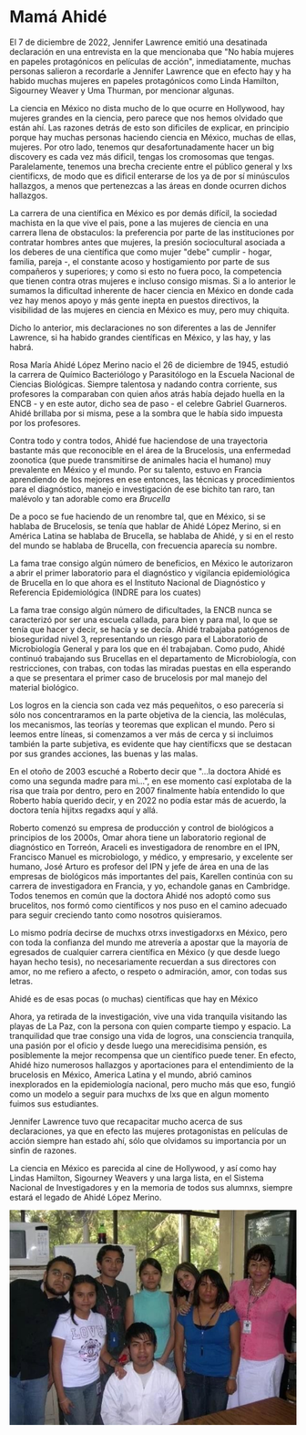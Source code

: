 # Mamá Ahidé

El 7 de diciembre de 2022, Jennifer Lawrence emitió una desatinada declaración en una entrevista en la que mencionaba que "No había mujeres en papeles protagónicos en películas de acción", inmediatamente, muchas personas salieron a recordarle a Jennifer Lawrence que en efecto hay y ha habido muchas mujeres en papeles protagónicos como Linda Hamilton, Sigourney Weaver y Uma Thurman, por mencionar algunas.

La ciencia en México no dista mucho de lo que ocurre en Hollywood, hay mujeres grandes en la ciencia, pero parece que nos hemos olvidado que están ahí. Las razones detrás de esto son dificiles de explicar, en principio porque hay muchas personas haciendo ciencia en México, muchas de ellas, mujeres. Por otro lado, tenemos qur desafortunadamente hacer un big discovery es cada vez más dificil, tengas los cromosomas que tengas. Paralelamente, tenemos una brecha creciente entre el público general y lxs cientificxs, de modo que es dificil enterarse de los ya de por sí minúsculos hallazgos, a menos que pertenezcas a las áreas en donde ocurren dichos hallazgos.

La carrera de una científica en México es por demás difícil, la sociedad machista en la que vive el pais, pone a las mujeres de ciencia en una carrera llena de obstaculos: la preferencia por parte de las instituciones por contratar hombres antes que mujeres, la presión sociocultural asociada a los deberes de una científica que como mujer "debe" cumplir - hogar, familia, pareja -, el constante acoso y hostigamiento por parte de sus compañeros y superiores; y como si esto no fuera poco, la competencia que tienen contra otras mujeres e incluso consigo mismas. Si a lo anterior le sumamos la dificultad inherente de hacer ciencia en México en donde cada vez hay menos apoyo y más gente inepta en puestos directivos, la visibilidad de las mujeres en ciencia en México es muy, pero muy chiquita.

Dicho lo anterior, mis declaraciones no son diferentes a las de Jennifer Lawrence, si ha habido grandes científicas en México, y las hay, y las habrá.

Rosa María Ahidé López Merino nacio el 26 de diciembre de 1945, estudió la carrera de Químico Bacteriólogo y Parasitólogo en la Escuela Nacional de Ciencias Biológicas. Siempre talentosa y nadando contra corriente, sus profesores la comparaban con quien años atrás había dejado huella en la ENCB - y en este autor, dicho sea de paso - el celebre Gabriel Guarneros. Ahidé brillaba por si misma, pese a la sombra que le había sido impuesta por los profesores.

Contra todo y contra todos, Ahidé fue haciendose de una trayectoria bastante más que reconocible en el área de la Brucelosis, una enfermedad zoonotica (que puede transmitirse de animales hacia el humano) muy prevalente en México y el mundo. Por su talento, estuvo en Francia aprendiendo de los mejores en ese entonces, las técnicas y procedimientos para el diagnóstico, manejo e investigación de ese bichito tan raro, tan malévolo y tan adorable como era *Brucella*

De a poco se fue haciendo de un renombre tal, que en México, si se hablaba de Brucelosis, se tenía que hablar de Ahidé López Merino, si en América Latina se hablaba de Brucella, se hablaba de Ahidé, y si en el resto del mundo se hablaba de Brucella, con frecuencia aparecía su nombre.

La fama trae consigo algún número de beneficios, en México le autorizaron a abrir el primer laboratorio para el diagnóstico y vigilancia epidemiológica de Brucella en lo que ahora es el Instituto Nacional de Diagnóstico y Referencia Epidemiológica (INDRE para los cuates)

La fama trae consigo algún número de dificultades, la ENCB nunca se caracterizó por ser una escuela callada, para bien y para mal, lo que se tenía que hacer y decir, se hacía y se decía. Ahidé trabajaba patógenos de bioseguridad nivel 3, representando un riesgo para el Laboratorio de Microbiología General y para los que en él trabajaban. Como pudo, Ahidé continuó trabajando sus Brucellas en el departamento de Microbiología, con restricciones, con trabas, con todas las miradas puestas en ella esperando a que se presentara el primer caso de brucelosis por mal manejo del material biológico.

Los logros en la ciencia son cada vez más pequeñitos, o eso parecería si sólo nos concentraramos en la parte objetiva de la ciencia, las moléculas, los mecanismos, las teorías y teoremas que explican el mundo. Pero si leemos entre líneas, si comenzamos a ver más de cerca y si incluimos también la parte subjetiva, es evidente que hay científicxs que se destacan por sus grandes acciones, las buenas y las malas.

En el otoño de 2003 escuché a Roberto decir que "...la doctora Ahidé es como una segunda madre para mi...", en ese momento casí explotaba de la risa que traía por dentro, pero en 2007 finalmente había entendido lo que Roberto había querido decir, y en 2022 no podía estar más de acuerdo, la doctora tenía hijitxs regadxs aquí y allá.

Roberto comenzó su empresa de producción y control de biológicos a principios de los 2000s, Omar ahora tiene un laboratorio regional de diagnóstico en Torreón, Araceli es investigadora de renombre en el IPN, Francisco Manuel es microbiologo, y médico, y empresario, y excelente ser humano, José Arturo es profesor del IPN y jefe de área en una de las empresas de biológicos más importantes del pais, Karellen continúa con su carrera de investigadora en Francia, y yo, echandole ganas en Cambridge. Todos tenemos en común que la doctora Ahidé nos adoptó como sus brucelitos, nos formó como científicos y nos puso en el camino adecuado para seguir creciendo tanto como nosotros quisieramos.

Lo mismo podría decirse de muchxs otrxs investigadorxs en México, pero con toda la confianza del mundo me atrevería a apostar que la mayoría de egresados de cualquier carrera científica en México (y que desde luego hayan hecho tesis), no necesariamente recuerdan a sus directores con amor, no me refiero a afecto, o respeto o admiración, amor, con todas sus letras.

Ahidé es de esas pocas (o muchas) científicas que hay en México

Ahora, ya retirada de la investigación, vive una vida tranquila visitando las playas de La Paz, con la persona con quien comparte tiempo y espacio. La tranquilidad que trae consigo una vida de logros, una consciencia tranquila, una pasión por el oficio y desde luego una merecidisima pensión, es posiblemente la mejor recompensa que un científico puede tener. En efecto, Ahidé hizo numerosos hallazgos y aportaciones para el entendimiento de la brucelosis en México, America Latina y el mundo, abrió caminos inexplorados en la epidemiología nacional, pero mucho más que eso, fungió como un modelo a seguir para muchxs de lxs que en algun momento fuimos sus estudiantes.

Jennifer Lawrence tuvo que recapacitar mucho acerca de sus declaraciones, ya que en efecto las mujeres protagonistas en películas de acción siempre han estado ahí, sólo que olvidamos su importancia por un sinfin de razones.

La ciencia en México es parecida al cine de Hollywood, y así como hay Lindas Hamilton, Sigourney Weavers y una larga lista, en el Sistema Nacional de Investigadores y en la memoria de todos sus alumnxs, siempre estará el legado de Ahidé López Merino.

![mama_ahide](mama_ahide.jpg)